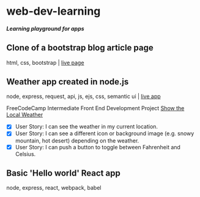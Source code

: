 # web-dev-learning
##### Learning playground for apps

## Clone of a bootstrap blog article page

html, css, bootstrap  |  [live page](http://clean-blog-clone.surge.sh/StartBT-clean-blog)

## Weather app created in node.js

node, express, request, api, js, ejs, css, semantic ui  |  [live app](https://weather-mussol.herokuapp.com/)

FreeCodeCamp Intermediate Front End Development Project [Show the Local Weather](https://www.freecodecamp.org/challenges/show-the-local-weather)
- [x] User Story: I can see the weather in my current location.
- [x] User Story: I can see a different icon or background image (e.g. snowy mountain, hot desert) depending on the weather.
- [x] User Story: I can push a button to toggle between Fahrenheit and Celsius.

## Basic 'Hello world' React app

node, express, react, webpack, babel